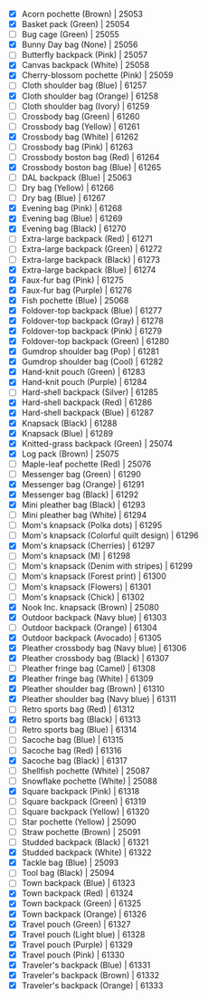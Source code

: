 - [x] Acorn pochette (Brown) | 25053
- [x] Basket pack (Green) | 25054
- [ ] Bug cage (Green) | 25055
- [x] Bunny Day bag (None) | 25056
- [ ] Butterfly backpack (Pink) | 25057
- [x] Canvas backpack (White) | 25058
- [x] Cherry-blossom pochette (Pink) | 25059
- [ ] Cloth shoulder bag (Blue) | 61257
- [x] Cloth shoulder bag (Orange) | 61258
- [ ] Cloth shoulder bag (Ivory) | 61259
- [ ] Crossbody bag (Green) | 61260
- [ ] Crossbody bag (Yellow) | 61261
- [x] Crossbody bag (White) | 61262
- [ ] Crossbody bag (Pink) | 61263
- [ ] Crossbody boston bag (Red) | 61264
- [x] Crossbody boston bag (Blue) | 61265
- [ ] DAL backpack (Blue) | 25063
- [ ] Dry bag (Yellow) | 61266
- [ ] Dry bag (Blue) | 61267
- [x] Evening bag (Pink) | 61268
- [x] Evening bag (Blue) | 61269
- [x] Evening bag (Black) | 61270
- [ ] Extra-large backpack (Red) | 61271
- [ ] Extra-large backpack (Green) | 61272
- [ ] Extra-large backpack (Black) | 61273
- [x] Extra-large backpack (Blue) | 61274
- [x] Faux-fur bag (Pink) | 61275
- [x] Faux-fur bag (Purple) | 61276
- [x] Fish pochette (Blue) | 25068
- [x] Foldover-top backpack (Blue) | 61277
- [x] Foldover-top backpack (Gray) | 61278
- [x] Foldover-top backpack (Pink) | 61279
- [x] Foldover-top backpack (Green) | 61280
- [x] Gumdrop shoulder bag (Pop) | 61281
- [x] Gumdrop shoulder bag (Cool) | 61282
- [x] Hand-knit pouch (Green) | 61283
- [x] Hand-knit pouch (Purple) | 61284
- [ ] Hard-shell backpack (Silver) | 61285
- [x] Hard-shell backpack (Red) | 61286
- [x] Hard-shell backpack (Blue) | 61287
- [x] Knapsack (Black) | 61288
- [x] Knapsack (Blue) | 61289
- [x] Knitted-grass backpack (Green) | 25074
- [x] Log pack (Brown) | 25075
- [ ] Maple-leaf pochette (Red) | 25076
- [ ] Messenger bag (Green) | 61290
- [x] Messenger bag (Orange) | 61291
- [x] Messenger bag (Black) | 61292
- [x] Mini pleather bag (Black) | 61293
- [ ] Mini pleather bag (White) | 61294
- [ ] Mom's knapsack (Polka dots) | 61295
- [ ] Mom's knapsack (Colorful quilt design) | 61296
- [x] Mom's knapsack (Cherries) | 61297
- [ ] Mom's knapsack (M) | 61298
- [ ] Mom's knapsack (Denim with stripes) | 61299
- [ ] Mom's knapsack (Forest print) | 61300
- [ ] Mom's knapsack (Flowers) | 61301
- [ ] Mom's knapsack (Chick) | 61302
- [x] Nook Inc. knapsack (Brown) | 25080
- [x] Outdoor backpack (Navy blue) | 61303
- [ ] Outdoor backpack (Orange) | 61304
- [x] Outdoor backpack (Avocado) | 61305
- [x] Pleather crossbody bag (Navy blue) | 61306
- [x] Pleather crossbody bag (Black) | 61307
- [ ] Pleather fringe bag (Camel) | 61308
- [x] Pleather fringe bag (White) | 61309
- [x] Pleather shoulder bag (Brown) | 61310
- [x] Pleather shoulder bag (Navy blue) | 61311
- [ ] Retro sports bag (Red) | 61312
- [x] Retro sports bag (Black) | 61313
- [ ] Retro sports bag (Blue) | 61314
- [ ] Sacoche bag (Blue) | 61315
- [ ] Sacoche bag (Red) | 61316
- [x] Sacoche bag (Black) | 61317
- [ ] Shellfish pochette (White) | 25087
- [ ] Snowflake pochette (White) | 25088
- [x] Square backpack (Pink) | 61318
- [ ] Square backpack (Green) | 61319
- [ ] Square backpack (Yellow) | 61320
- [ ] Star pochette (Yellow) | 25090
- [ ] Straw pochette (Brown) | 25091
- [ ] Studded backpack (Black) | 61321
- [x] Studded backpack (White) | 61322
- [x] Tackle bag (Blue) | 25093
- [ ] Tool bag (Black) | 25094
- [ ] Town backpack (Blue) | 61323
- [x] Town backpack (Red) | 61324
- [x] Town backpack (Green) | 61325
- [x] Town backpack (Orange) | 61326
- [x] Travel pouch (Green) | 61327
- [x] Travel pouch (Light blue) | 61328
- [x] Travel pouch (Purple) | 61329
- [x] Travel pouch (Pink) | 61330
- [x] Traveler's backpack (Blue) | 61331
- [x] Traveler's backpack (Brown) | 61332
- [x] Traveler's backpack (Orange) | 61333
